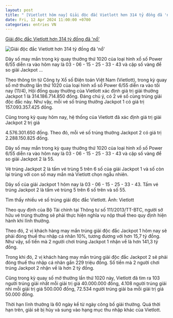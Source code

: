 ```yaml
---
layout: post
title: " [Vietlott hôm nay] Giải độc đắc Vietlott hơn 314 tỷ đồng đã 'nổ'"
date: Fri, 12 Apr 2024 11:00:00 +0700
categories: entries VN
---
```

[Giải độc đắc Vietlott hơn 314 tỷ đồng đã 'nổ'](https://vietnamnet.vn/giai-doc-dac-vietlott-hon-314-ty-dong-da-no-2269610.html)

![Giải độc đắc Vietlott hơn 314 tỷ đồng đã 'nổ'](https://static-images.vnncdn.net/files/publish/2024/4/12/giai-doc-dac-vietlott-hon-314-ty-dong-cao-ky-luc-da-no-90.jpg)

Dãy số may mắn trong kỳ quay thưởng thứ 1020 của loại hình xổ số Power 6/55 diễn ra vào hôm nay là 03 - 06 - 15 - 25 - 33 - 43 và cặp số vàng để so giải Jackpot ...

Theo thông tin từ Công ty Xổ số Điện toán Việt Nam (Vietlott), trong kỳ quay số mở thưởng lần thứ 1020 của loại hình xổ số Power 6/55 diễn ra vào tối nay (11/4), Hội đồng quay thưởng của Vietlott xác định giá trị giải thưởng Jackpot 1 là 314.186.714.850 đồng. Đáng chú ý, có 2 vé số cùng trúng giải độc đắc này. Như vậy, mỗi vé số trúng thưởng Jackpot 1 có giá trị 157.093.357.425 đồng.

Cũng trong kỳ quay hôm nay, hệ thống của Vietlott đã xác định giá trị giải Jackpot 2 trị giá

4.576.301.650 đồng. Theo đó, mỗi vé số trúng thưởng Jackpot 2 có giá trị 2.288.150.825 đồng.

Dãy số may mắn trong kỳ quay thưởng thứ 1020 của loại hình xổ số Power 6/55 diễn ra vào hôm nay là 03 - 06 - 15 - 25 - 33 - 43 và cặp số vàng để so giải Jackpot 2 là 55.

Vé trúng Jackpot 2 là tấm vé trùng 5 trên 6 số của giải Jackpot 1 và số còn lại trùng với con số may mắn mà Vietlott chọn ngẫu nhiên.

Dãy số của giải Jackpot 1 hôm nay là 03 - 06 - 15 - 25 - 33 - 43. Tấm vé trúng Jackpot 2 là tấm vé trùng 5 trên 6 số trên và số 55.

Tìm thấy nhiều vé số trúng giải độc đắc Vietlott. Ảnh: Vietlott

Theo quy định của Bộ Tài chính tại Thông tư số 111/2013/TT-BTC, người sở hữu vé trúng thưởng sẽ phải thực hiện nghĩa vụ nộp thuế theo quy định hiện hành khi lĩnh thưởng.

Theo đó, 2 vị khách hàng may mắn trúng giải độc đắc Jackpot 1 hôm nay sẽ phải đóng thuế thu nhập cá nhân 10%, tương đương với hơn 15,7 tỷ đồng. Như vậy, số tiền mà 2 người chơi trúng Jackpot 1 nhận về là hơn 141,3 tỷ đồng.

Trong khi đó, 2 vị khách hàng may mắn trúng giải độc đắc Jackpot 2 sẽ phải đóng thuế thu nhập cá nhân gần 229 triệu đồng. Số tiền mà 2 người chơi trúng Jackpot 2 nhận về là hơn 2 tỷ đồng.

Cũng trong kỳ quay số mở thưởng lần thứ 1020 này, Vietlott đã tìm ra 103 người trúng giải nhất mỗi giải trị giá 40.000.000 đồng, 4.108 người trúng giải nhì mỗi giải trị giá 500.000 đồng, 72.534 người trúng giải ba mỗi giải trị giá 50.000 đồng.

Thời hạn lĩnh thưởng là 60 ngày kể từ ngày công bố giải thưởng. Quá thời hạn trên, giải sẽ bị hủy và sung vào hạng mục thu nhập khác của Vietlott.

